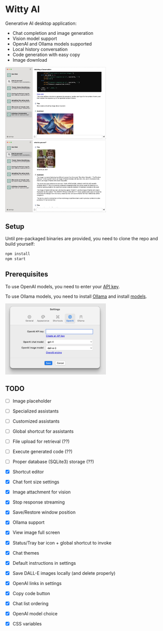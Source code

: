 # Witty AI

Generative AI desktop application:
- Chat completion and image generation
- Vision model support
- OpenAI and Ollama models supported
- Local history conversation
- Code generation with easy copy
- Image download

<p></p>
<img src="doc/main1.jpg" width="320" /> &nbsp;
<img src="doc/main2.jpg" width="320" />

## Setup

Until pre-packaged binaries are provided, you need to clone the repo and build yourself:
```
npm install
npm start
```

## Prerequisites

To use OpenAI models, you need to enter your [API key](https://platform.openai.com/api-keys).

To use Ollama models, you need to install [Ollama](https://ollama.com) and install [models](https://ollama.com/library).

<img src="doc/settings.jpg" width="320" />

## TODO

- [ ] Image placeholder
- [ ] Specialized assistants
- [ ] Customized assistants
- [ ] Global shortcut for assistants
- [ ] File upload for retrieval (??)
- [ ] Execute generated code (??)
- [ ] Proper database (SQLite3) storage (??)

- [x] Shortcut editor
- [x] Chat font size settings
- [x] Image attachment for vision
- [x] Stop response streaming
- [x] Save/Restore window position
- [x] Ollama support
- [x] View image full screen
- [x] Status/Tray bar icon + global shortcut to invoke
- [x] Chat themes
- [x] Default instructions in settings
- [x] Save DALL-E images locally (and delete properly)
- [x] OpenAI links in settings
- [x] Copy code button
- [x] Chat list ordering
- [x] OpenAI model choice
- [x] CSS variables

